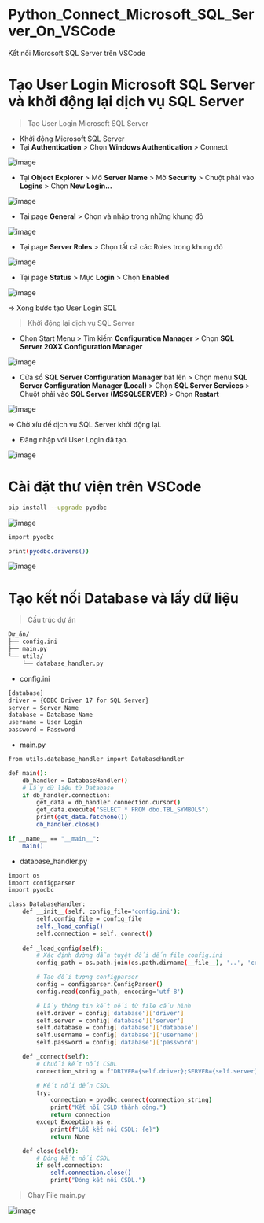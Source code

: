 # Python_Connect_Microsoft_SQL_Server_On_VSCode
Kết nối Microsoft SQL Server trên VSCode

# Tạo User Login Microsoft SQL Server và khởi động lại dịch vụ SQL Server
> Tạo User Login Microsoft SQL Server

- Khởi động Microsoft SQL Server
- Tại **Authentication** > Chọn **Windows Authentication** > Connect

![image](https://github.com/user-attachments/assets/0b1e9f4b-2df5-44ea-b41b-484062e7e605)

- Tại **Object Explorer** > Mở **Server Name** > Mở **Security** > Chuột phải vào **Logins** > Chọn **New Login...**

![image](https://github.com/user-attachments/assets/66adc12e-34e6-4161-a5e9-da8302bbf6fa)

- Tại page **General** > Chọn và nhập trong những khung đỏ

![image](https://github.com/user-attachments/assets/ecb4e5bc-7515-454d-ae67-1e3f764151e8)

- Tại page **Server Roles** > Chọn tất cả các Roles trong khung đỏ

![image](https://github.com/user-attachments/assets/2545cd26-8186-41d2-8750-0a5f655467f5)

- Tại page **Status** > Mục **Login** > Chọn **Enabled**

![image](https://github.com/user-attachments/assets/597e92d6-46a6-43a0-8316-bf59f699a0df)

=> Xong bước tạo User Login SQL

> Khởi động lại dịch vụ SQL Server

- Chọn Start Menu > Tìm kiếm **Configuration Manager** > Chọn **SQL Server 20XX Configuration Manager**

![image](https://github.com/user-attachments/assets/9b945723-26fb-456f-b620-aff7ebe9a166)

- Cửa sổ **SQL Server Configuration Manager** bật lên > Chọn menu **SQL Server Configuration Manager (Local)** > Chọn **SQL Server Services** > Chuột phải vào **SQL Server (MSSQLSERVER)** > Chọn **Restart**

![image](https://github.com/user-attachments/assets/23e4b13b-f30e-4fb9-ab7b-c618632adc22)

=> Chờ xíu để dịch vụ SQL Server khởi động lại.

- Đăng nhập với User Login đã tạo.

![image](https://github.com/user-attachments/assets/7275eff8-8d8d-4b91-894f-c1a05f7a8788)

# Cài đặt thư viện trên VSCode
```bash
pip install --upgrade pyodbc
```

![image](https://github.com/user-attachments/assets/f1fa2931-836b-45b5-9336-dfb5bd5b9d04)

```bash
import pyodbc

print(pyodbc.drivers())
```
![image](https://github.com/user-attachments/assets/e1a3ff4d-7c73-4825-8cc9-d912c62441cf)

# Tạo kết nối Database và lấy dữ liệu
> Cấu trúc dự án

```bash
Dự_án/
├── config.ini
├── main.py
└── utils/
    └── database_handler.py
```

- config.ini
```bash
[database]
driver = {ODBC Driver 17 for SQL Server}
server = Server Name
database = Database Name
username = User Login
password = Password
```

- main.py
```bash
from utils.database_handler import DatabaseHandler

def main():
    db_handler = DatabaseHandler()
    # Lấy dữ liệu từ Database
    if db_handler.connection:
        get_data = db_handler.connection.cursor()
        get_data.execute("SELECT * FROM dbo.TBL_SYMBOLS")
        print(get_data.fetchone())
        db_handler.close()

if __name__ == "__main__":
    main()
```

- database_handler.py
```bash
import os
import configparser
import pyodbc

class DatabaseHandler:
    def __init__(self, config_file='config.ini'):
        self.config_file = config_file
        self._load_config()
        self.connection = self._connect()
    
    def _load_config(self):        
        # Xác định đường dẫn tuyệt đối đến file config.ini
        config_path = os.path.join(os.path.dirname(__file__), '..', 'config.ini')

        # Tạo đối tượng configparser
        config = configparser.ConfigParser()
        config.read(config_path, encoding='utf-8')

        # Lấy thông tin kết nối từ file cấu hình
        self.driver = config['database']['driver']
        self.server = config['database']['server']
        self.database = config['database']['database']
        self.username = config['database']['username']
        self.password = config['database']['password']

    def _connect(self):
        # Chuỗi kết nối CSDL
        connection_string = f"DRIVER={self.driver};SERVER={self.server};DATABASE={self.database};UID={self.username};PWD={self.password};"

        # Kết nối đến CSDL
        try:
            connection = pyodbc.connect(connection_string)
            print("Kết nối CSLD thành công.")
            return connection
        except Exception as e:
            print(f"Lỗi kết nối CSDL: {e}")
            return None

    def close(self):
        # Đóng kết nối CSDL
        if self.connection:
            self.connection.close()
            print("Đóng kết nối CSDL.")
```

> Chạy File main.py

![image](https://github.com/user-attachments/assets/db1b28a2-1975-435b-9af8-921983b302a8)
